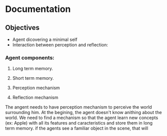 # Documentation


## Objectives

* Agent dicovering a minimal self
* Interaction between perception and reflection: 
### Agent components:

1. Long term memory.
2. Short term memory.

2. Perception mechanism

4. Reflection mechanism 

The angent needs to have perception mechanism to perceive the world surrounding him. At the begining, the agent doesn't know anithing about the world. We need to find a mechanism so that the agent learn new concepts (ex: Apple) with all its features and caracteristics and store them in long term memory. if the agents see a familiar object in the scene, that will 
